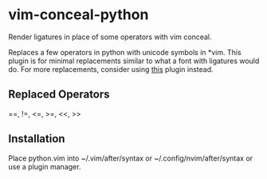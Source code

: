 # vim-conceal-python
Render ligatures in place of some operators with vim conceal.

Replaces a few operators in python with unicode symbols in *vim. This plugin is for minimal replacements similar to what a font with ligatures would do. For more replacements, consider using [this](https://github.com/ehamberg/vim-cute-python) plugin instead.

## Replaced Operators
==, !=, <=, >=, <<, >>

## Installation

Place python.vim into ~/.vim/after/syntax or ~/.config/nvim/after/syntax or use a plugin manager.
